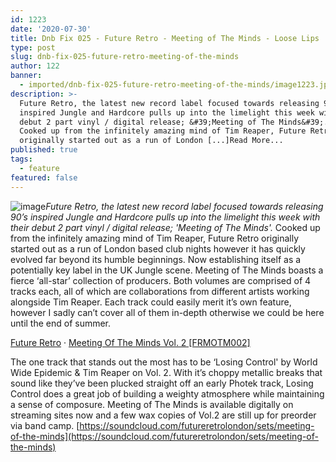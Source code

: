 ```yaml
---
id: 1223
date: '2020-07-30'
title: Dnb Fix 025 - Future Retro - Meeting of The Minds - Loose Lips
type: post
slug: dnb-fix-025-future-retro-meeting-of-the-minds
author: 122
banner:
  - imported/dnb-fix-025-future-retro-meeting-of-the-minds/image1223.jpeg
description: >-
  Future Retro, the latest new record label focused towards releasing 90&rsquo;s
  inspired Jungle and Hardcore pulls up into the limelight this week with their
  debut 2 part vinyl / digital release; &#39;Meeting of The Minds&#39;.&nbsp;
  Cooked up from the infinitely amazing mind of Tim Reaper, Future Retro
  originally started out as a run of London [...]Read More...
published: true
tags:
  - feature
featured: false
---
```

![image](../imported/dnb-fix-025-future-retro-meeting-of-the-minds/image1223.jpeg)_Future Retro, the latest new record label focused towards releasing 90’s inspired Jungle and Hardcore pulls up into the limelight this week with their debut 2 part vinyl / digital release; 'Meeting of The Minds'._ Cooked up from the infinitely amazing mind of Tim Reaper, Future Retro originally started out as a run of London based club nights however it has quickly evolved far beyond its humble beginnings. Now establishing itself as a potentially key label in the UK Jungle scene. Meeting of The Minds boasts a fierce ‘all-star’ collection of producers. Both volumes are comprised of 4 tracks each, all of which are collaborations from different artists working alongside Tim Reaper. Each track could easily merit it’s own feature, however I sadly can’t cover all of them in-depth otherwise we could be here until the end of summer. 

[Future Retro](https://soundcloud.com/futureretrolondon "Future Retro") · [Meeting Of The Minds Vol. 2 \[FRMOTM002\]](https://soundcloud.com/futureretrolondon/meeting-of-the-minds-vol-2-frmotm002 "Meeting Of The Minds Vol. 2 [FRMOTM002]")

The one track that stands out the most has to be ‘Losing Control' by World Wide Epidemic & Tim Reaper on Vol. 2. With it’s choppy metallic breaks that sound like they’ve been plucked straight off an early Photek track, Losing Control does a great job of building a weighty atmosphere while maintaining a sense of composure. Meeting of The Minds is available digitally on streaming sites now and a few wax copies of Vol.2 are still up for preorder via band camp. [https://soundcloud.com/futureretrolondon/sets/meeting-of-the-minds](https://soundcloud.com/futureretrolondon/sets/meeting-of-the-minds)